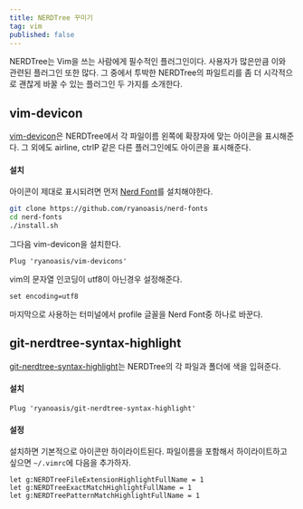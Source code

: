 ```yaml
---
title: NERDTree 꾸미기
tag: vim
published: false
---
```

NERDTree는 Vim을 쓰는 사람에게 필수적인 플러그인이다. 사용자가 많은만큼 이와 관련된 플러그인 또한 많다. 그 중에서 투박한 NERDTree의 파일트리를 좀 더 시각적으로 괜찮게 바꿀 수 있는 플러그인 두 가지를 소개한다.

## vim-devicon
[vim-devicon](https://github.com/ryanoasis/vim-devicons)은 NERDTree에서 각 파일이름 왼쪽에 확장자에 맞는 아이콘을 표시해준다. 그 외에도 airline, ctrlP 같은 다른 플러그인에도 아이콘을 표시해준다.

#### 설치
아이콘이 제대로 표시되려면 먼저 [Nerd Font](https://github.com/ryanoasis/nerd-fonts)를 설치해야한다.

```sh
git clone https://github.com/ryanoasis/nerd-fonts
cd nerd-fonts
./install.sh
```

그다음 vim-devicon을 설치한다.

```
Plug 'ryanoasis/vim-devicons'
```

vim의 문자열 인코딩이 utf8이 아닌경우 설정해준다.

```
set encoding=utf8
```

마지막으로 사용하는 터미널에서 profile 글꼴을 Nerd Font중 하나로 바꾼다.

## git-nerdtree-syntax-highlight
[git-nerdtree-syntax-highlight](https://github.com/ryanoasis/git-nerdtree-syntax-highlight)는 NERDTree의 각 파일과 폴더에 색을 입혀준다.

#### 설치
```
Plug 'ryanoasis/git-nerdtree-syntax-highlight'
```

#### 설정
설치하면 기본적으로 아이콘만 하이라이트된다. 파일이름을 포함해서 하이라이트하고 싶으면 `~/.vimrc`에 다음을 추가하자.

```vim
let g:NERDTreeFileExtensionHighlightFullName = 1
let g:NERDTreeExactMatchHighlightFullName = 1
let g:NERDTreePatternMatchHighlightFullName = 1
```

